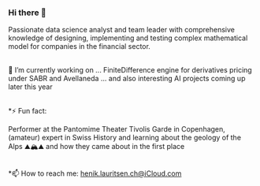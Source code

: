 ### Hi there 👋

Passionate data science analyst and team leader with comprehensive knowledge of designing, implementing and testing complex mathematical model for companies in the financial sector.

\
🔭 I’m currently working on ... 
FiniteDifference engine for derivatives pricing under SABR and Avellaneda ... and also interesting AI projects coming up later this year


\
*⚡ Fun fact:

Performer at the Pantomime Theater Tivolis Garde in Copenhagen, (amateur) expert in Swiss History and learning about the geology of the Alps ⛰️🏔️⛰️ and how they came about in the first place

\
*📫 How to reach me:
henik.lauritsen.ch@iCloud.com


<!--
**henrik-lauritsen-ch/henrik-lauritsen-ch** is a ✨ _special_ ✨ repository because its `README.md` (this file) appears on your GitHub profile.

Here are some ideas to get you started:

- 🔭 I’m currently working on ...
- 🌱 I’m currently learning ...
- 👯 I’m looking to collaborate on ...
- 🤔 I’m looking for help with ...
- 💬 Ask me about ...
- 📫 How to reach me: ...
- 😄 Pronouns: ...
- ⚡ Fun fact: ...
-->
